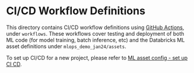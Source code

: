 # CI/CD Workflow Definitions
This directory contains CI/CD workflow definitions using [GitHub Actions](https://docs.github.com/en/actions),
under ``workflows``. These workflows cover testing and deployment of both ML code (for model training, batch inference, etc) and the 
Databricks ML asset definitions under ``mlops_demo_jan24/assets``. 

To set up CI/CD for a new project,
please refer to [ML asset config - set up CI CD](../../mlops_demo_jan24/assets/README.md#set-up-ci-and-cd).
